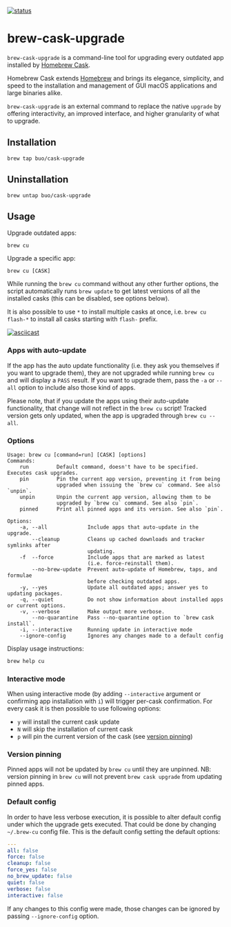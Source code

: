[![status](https://travis-ci.org/buo/homebrew-cask-upgrade.svg?branch=master)](https://travis-ci.org/buo/homebrew-cask-upgrade)

# brew-cask-upgrade

`brew-cask-upgrade` is a command-line tool for upgrading every outdated app
installed by [Homebrew Cask](https://caskroom.github.io).

Homebrew Cask extends [Homebrew](http://brew.sh) and brings its elegance, simplicity, and speed to the installation and management of GUI macOS applications and large binaries alike.

`brew-cask-upgrade` is an external command to replace the native `upgrade` by offering interactivity, an improved interface, and higher granularity of what to upgrade.

## Installation

```
brew tap buo/cask-upgrade
```

## Uninstallation

```shell
brew untap buo/cask-upgrade
```

## Usage

Upgrade outdated apps:

```
brew cu
```

Upgrade a specific app:

```
brew cu [CASK]
```

While running the `brew cu` command without any other further options, the script automatically runs `brew update` to get
latest versions of all the installed casks (this can be disabled, see options below).

It is also possible to use `*` to install multiple casks at once, i.e. `brew cu flash-*` to install all casks starting with `flash-` prefix.

[![asciicast](https://asciinema.org/a/DlXUmiFFVnDhIDe2tCGo3ecLW.png)](https://asciinema.org/a/DlXUmiFFVnDhIDe2tCGo3ecLW)

### Apps with auto-update

If the app has the auto update functionality (i.e. they ask you themselves if you want to upgrade them), they are not
upgraded while running `brew cu` and will display a `PASS` result. If you want to upgrade them, pass the `-a` or `--all` option to include also those kind of apps.

Please note, that if you update the apps using their auto-update functionality, that change will not reflect in the
`brew cu` script! Tracked version gets only updated, when the app is upgraded through `brew cu --all`.

### Options

```
Usage: brew cu [command=run] [CASK] [options]
Commands:
    run         Default command, doesn't have to be specified. Executes cask upgrades.
    pin         Pin the current app version, preventing it from being 
                upgraded when issuing the `brew cu` command. See also `unpin`.
    unpin       Unpin the current app version, allowing them to be 
                upgraded by `brew cu` command. See also `pin`.
    pinned      Print all pinned apps and its version. See also `pin`.

Options:
    -a, --all             Include apps that auto-update in the upgrade.
        --cleanup         Cleans up cached downloads and tracker symlinks after
                          updating.
    -f  --force           Include apps that are marked as latest
                          (i.e. force-reinstall them).
        --no-brew-update  Prevent auto-update of Homebrew, taps, and formulae
                          before checking outdated apps.
    -y, --yes             Update all outdated apps; answer yes to updating packages.
    -q, --quiet           Do not show information about installed apps or current options.
    -v, --verbose         Make output more verbose.
        --no-quarantine   Pass --no-quarantine option to `brew cask install`.
    -i, --interactive     Running update in interactive mode
    --ignore-config       Ignores any changes made to a default config    
```

Display usage instructions:
```sh
brew help cu
```

### Interactive mode

When using interactive mode (by adding `--interactive` argument or confirming app installation with `i`) will trigger per-cask confirmation.
For every cask it is then possible to use following options:
- `y` will install the current cask update
- `N` will skip the installation of current cask
- `p` will pin the current version of the cask (see [version pinning](#version-pinning))

### Version pinning

Pinned apps will not be updated by `brew cu` until they are unpinned.
NB: version pinning in `brew cu` will not prevent `brew cask upgrade` from updating pinned apps.

### Default config

In order to have less verbose execution, it is possible to alter default config under which the upgrade gets executed.
That could be done by changing `~/.brew-cu` config file.
This is the default config setting the default options:
```yaml
---
all: false
force: false
cleanup: false
force_yes: false
no_brew_update: false
quiet: false
verbose: false
interactive: false
```

If any changes to this config were made, those changes can be ignored by passing `--ignore-config` option.
